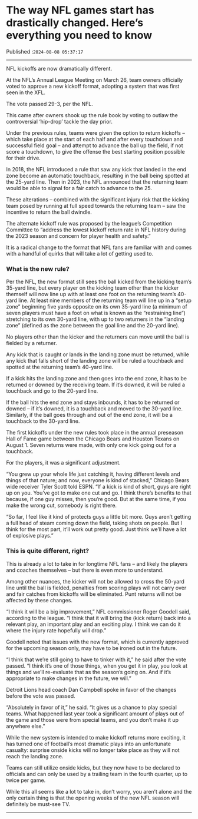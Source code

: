 # The way NFL games start has drastically changed. Here’s everything you need to know

Published :`2024-08-08 05:37:17`

---

NFL kickoffs are now dramatically different.

At the NFL’s Annual League Meeting on March 26, team owners officially voted to approve a new kickoff format, adopting a system that was first seen in the XFL.

The vote passed 29-3, per the NFL.

This came after owners shook up the rule book by voting to outlaw the controversial ‘hip-drop’ tackle the day prior.

Under the previous rules, teams were given the option to return kickoffs – which take place at the start of each half and after every touchdown and successful field goal – and attempt to advance the ball up the field, if not score a touchdown, to give the offense the best starting position possible for their drive.

In 2018, the NFL introduced a rule that saw any kick that landed in the end zone become an automatic touchback, resulting in the ball being spotted at the 25-yard line. Then in 2023, the NFL announced that the returning team would be able to signal for a fair catch to advance to the 25.

These alterations – combined with the significant injury risk that the kicking team posed by running at full speed towards the returning team – saw the incentive to return the ball dwindle.

The alternate kickoff rule was proposed by the league’s Competition Committee to “address the lowest kickoff return rate in NFL history during the 2023 season and concern for player health and safety.”

It is a radical change to the format that NFL fans are familiar with and comes with a handful of quirks that will take a lot of getting used to.

### What is the new rule?

Per the NFL, the new format still sees the ball kicked from the kicking team’s 35-yard line, but every player on the kicking team other than the kicker themself will now line up with at least one foot on the returning team’s 40-yard line. At least nine members of the returning team will line up in a “setup zone” beginning five yards opposite on its own 35-yard line (a minimum of seven players must have a foot on what is known as the “restraining line”) stretching to its own 30-yard line, with up to two returners in the “landing zone” (defined as the zone between the goal line and the 20-yard line).

No players other than the kicker and the returners can move until the ball is fielded by a returner.

Any kick that is caught or lands in the landing zone must be returned, while any kick that falls short of the landing zone will be ruled a touchback and spotted at the returning team’s 40-yard line.

If a kick hits the landing zone and then goes into the end zone, it has to be returned or downed by the receiving team. If it’s downed, it will be ruled a touchback and go to the 20-yard line.

If the ball hits the end zone and stays inbounds, it has to be returned or downed – if it’s downed, it is a touchback and moved to the 30-yard line. Similarly, if the ball goes through and out of the end zone, it will be a touchback to the 30-yard line.

The first kickoffs under the new rules took place in the annual preseason Hall of Fame game between the Chicago Bears and Houston Texans on August 1. Seven returns were made, with only one kick going out for a touchback.

For the players, it was a significant adjustment.

“You grew up your whole life just catching it, having different levels and things of that nature; and now, everyone is kind of stacked,” Chicago Bears wide receiver Tyler Scott told ESPN. “If a kick is kind of short, guys are right up on you. You’ve got to make one cut and go. I think there’s benefits to that because, if one guy misses, then you’re good. But at the same time, if you make the wrong cut, somebody is right there.

“So far, I feel like it kind of protects guys a little bit more. Guys aren’t getting a full head of steam coming down the field, taking shots on people. But I think for the most part, it’ll work out pretty good. Just think we’ll have a lot of explosive plays.”

### This is quite different, right?

This is already a lot to take in for longtime NFL fans – and likely the players and coaches themselves – but there is even more to understand.

Among other nuances, the kicker will not be allowed to cross the 50-yard line until the ball is fielded, penalties from scoring plays will not carry over and fair catches from kickoffs will be eliminated. Punt returns will not be affected by these changes.

“I think it will be a big improvement,” NFL commissioner Roger Goodell said, according to the league. “I think that it will bring the (kick return) back into a relevant play, an important play and an exciting play. I think we can do it where the injury rate hopefully will drop.”

Goodell noted that issues with the new format, which is currently approved for the upcoming season only, may have to be ironed out in the future.

“I think that we’re still going to have to tinker with it,” he said after the vote passed. “I think it’s one of those things, when you get it in play, you look at things and we’ll re-evaluate that as the season’s going on. And if it’s appropriate to make changes in the future, we will.”

Detroit Lions head coach Dan Campbell spoke in favor of the changes before the vote was passed.

“Absolutely in favor of it,” he said. “It gives us a chance to play special teams. What happened last year took a significant amount of plays out of the game and those were from special teams, and you don’t make it up anywhere else.”

While the new system is intended to make kickoff returns more exciting, it has turned one of football’s most dramatic plays into an unfortunate casualty: surprise onside kicks will no longer take place as they will not reach the landing zone.

Teams can still utilize onside kicks, but they now have to be declared to officials and can only be used by a trailing team in the fourth quarter, up to twice per game.

While this all seems like a lot to take in, don’t worry, you aren’t alone and the only certain thing is that the opening weeks of the new NFL season will definitely be must-see TV.

---

